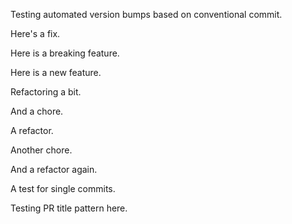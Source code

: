 Testing automated version bumps based on conventional commit.

Here's a fix.

Here is a breaking feature.

Here is a new feature.

Refactoring a bit.

And a chore.

A refactor.

Another chore.

And a refactor again.

A test for single commits.

Testing PR title pattern here.
